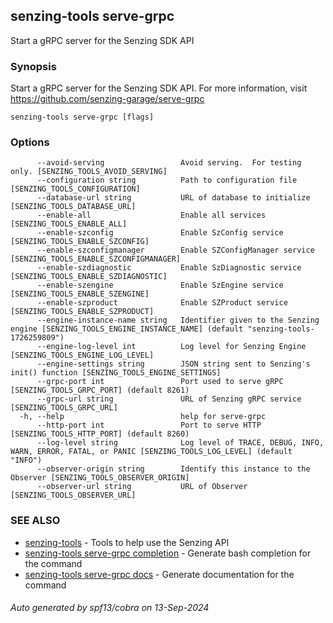 ## senzing-tools serve-grpc

Start a gRPC server for the Senzing SDK API

### Synopsis


Start a gRPC server for the Senzing SDK API.
For more information, visit https://github.com/senzing-garage/serve-grpc
    

```
senzing-tools serve-grpc [flags]
```

### Options

```
      --avoid-serving                 Avoid serving.  For testing only. [SENZING_TOOLS_AVOID_SERVING]
      --configuration string          Path to configuration file [SENZING_TOOLS_CONFIGURATION]
      --database-url string           URL of database to initialize [SENZING_TOOLS_DATABASE_URL]
      --enable-all                    Enable all services [SENZING_TOOLS_ENABLE_ALL]
      --enable-szconfig               Enable SzConfig service [SENZING_TOOLS_ENABLE_SZCONFIG]
      --enable-szconfigmanager        Enable SZConfigManager service [SENZING_TOOLS_ENABLE_SZCONFIGMANAGER]
      --enable-szdiagnostic           Enable SzDiagnostic service [SENZING_TOOLS_ENABLE_SZDIAGNOSTIC]
      --enable-szengine               Enable SzEngine service [SENZING_TOOLS_ENABLE_SZENGINE]
      --enable-szproduct              Enable SZProduct service [SENZING_TOOLS_ENABLE_SZPRODUCT]
      --engine-instance-name string   Identifier given to the Senzing engine [SENZING_TOOLS_ENGINE_INSTANCE_NAME] (default "senzing-tools-1726259809")
      --engine-log-level int          Log level for Senzing Engine [SENZING_TOOLS_ENGINE_LOG_LEVEL]
      --engine-settings string        JSON string sent to Senzing's init() function [SENZING_TOOLS_ENGINE_SETTINGS]
      --grpc-port int                 Port used to serve gRPC [SENZING_TOOLS_GRPC_PORT] (default 8261)
      --grpc-url string               URL of Senzing gRPC service [SENZING_TOOLS_GRPC_URL]
  -h, --help                          help for serve-grpc
      --http-port int                 Port to serve HTTP [SENZING_TOOLS_HTTP_PORT] (default 8260)
      --log-level string              Log level of TRACE, DEBUG, INFO, WARN, ERROR, FATAL, or PANIC [SENZING_TOOLS_LOG_LEVEL] (default "INFO")
      --observer-origin string        Identify this instance to the Observer [SENZING_TOOLS_OBSERVER_ORIGIN]
      --observer-url string           URL of Observer [SENZING_TOOLS_OBSERVER_URL]
```

### SEE ALSO

* [senzing-tools](senzing-tools.md)	 - Tools to help use the Senzing API
* [senzing-tools serve-grpc completion](senzing-tools_serve-grpc_completion.md)	 - Generate bash completion for the command
* [senzing-tools serve-grpc docs](senzing-tools_serve-grpc_docs.md)	 - Generate documentation for the command

###### Auto generated by spf13/cobra on 13-Sep-2024
